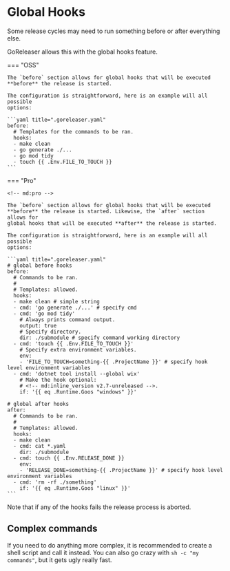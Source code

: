 # Global Hooks

Some release cycles may need to run something before or after everything else.

GoReleaser allows this with the global hooks feature.

=== "OSS"

    The `before` section allows for global hooks that will be executed
    **before** the release is started.

    The configuration is straightforward, here is an example will all possible
    options:

    ```yaml title=".goreleaser.yaml"
    before:
      # Templates for the commands to be ran.
      hooks:
      - make clean
      - go generate ./...
      - go mod tidy
      - touch {{ .Env.FILE_TO_TOUCH }}
    ```

=== "Pro"

    <!-- md:pro -->

    The `before` section allows for global hooks that will be executed
    **before** the release is started. Likewise, the `after` section allows for
    global hooks that will be executed **after** the release is started.

    The configuration is straightforward, here is an example will all possible
    options:

    ```yaml title=".goreleaser.yaml"
    # global before hooks
    before:
      # Commands to be ran.
      #
      # Templates: allowed.
      hooks:
      - make clean # simple string
      - cmd: 'go generate ./...' # specify cmd
      - cmd: 'go mod tidy'
        # Always prints command output.
        output: true
        # Specify directory.
        dir: ./submodule # specify command working directory
      - cmd: 'touch {{ .Env.FILE_TO_TOUCH }}'
        # Specify extra environment variables.
        env:
        - 'FILE_TO_TOUCH=something-{{ .ProjectName }}' # specify hook level environment variables
      - cmd: 'dotnet tool install --global wix'
        # Make the hook optional:
        # <!-- md:inline_version v2.7-unreleased -->.
        if: '{{ eq .Runtime.Goos "windows" }}'

    # global after hooks
    after:
      # Commands to be ran.
      #
      # Templates: allowed.
      hooks:
      - make clean
      - cmd: cat *.yaml
        dir: ./submodule
      - cmd: touch {{ .Env.RELEASE_DONE }}
        env:
        - 'RELEASE_DONE=something-{{ .ProjectName }}' # specify hook level environment variables
      - cmd: 'rm -rf ./something'
        if: '{{ eq .Runtime.Goos "linux" }}'
    ```

Note that if any of the hooks fails the release process is aborted.

## Complex commands

If you need to do anything more complex, it is recommended to create a shell
script and call it instead. You can also go crazy with `sh -c "my commands"`,
but it gets ugly really fast.

<!-- md:templates -->
